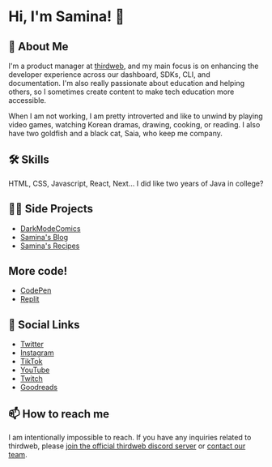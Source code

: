 
# Hi, I'm Samina! 👋

## 🚀 About Me
I'm a product manager at [thirdweb](https://thirdweb.com), and my main focus is on enhancing the developer experience across our dashboard, SDKs, CLI, and documentation. I'm also really passionate about education and helping others, so I sometimes create content to make tech education more accessible.

When I am not working, I am pretty introverted and like to unwind by playing video games, watching Korean dramas, drawing, cooking, or reading. I also have two goldfish and a black cat, Saia, who keep me company.

## 🛠 Skills
HTML, CSS, Javascript, React, Next... I did like two years of Java in college?

## 👩‍💻 Side Projects
- [DarkModeComics](https://twitter.com/darkmodecomics)
- [Samina's Blog](https://samina.codes/blog)
- [Samina's Recipes](https://samina.recipes)

## More code!
- [CodePen](https://codepen.io/saminacodes)
- [Replit](https://replit.com/@saminacodes)

## 🔗 Social Links
- [Twitter](https://twitter.com/saminacodes) 
- [Instagram](https://instagram.com/saminacodes) 
- [TikTok](https://tiktok.com/@saminacodes) 
- [YouTube](https://www.youtube.com/channel/UCOn_EdNjkpZV-_3_UKf5JKg) 
- [Twitch](https://twitch.tv/saminacodes) 
- [Goodreads](https://goodreads.com/saminacodes)

## 📫 How to reach me
I am intentionally impossible to reach. If you have any inquiries related to thirdweb, please [join the official thirdweb discord server](https://discord.gg/thirdweb) or [contact our team](https://thirdweb.com/contact-us). 
